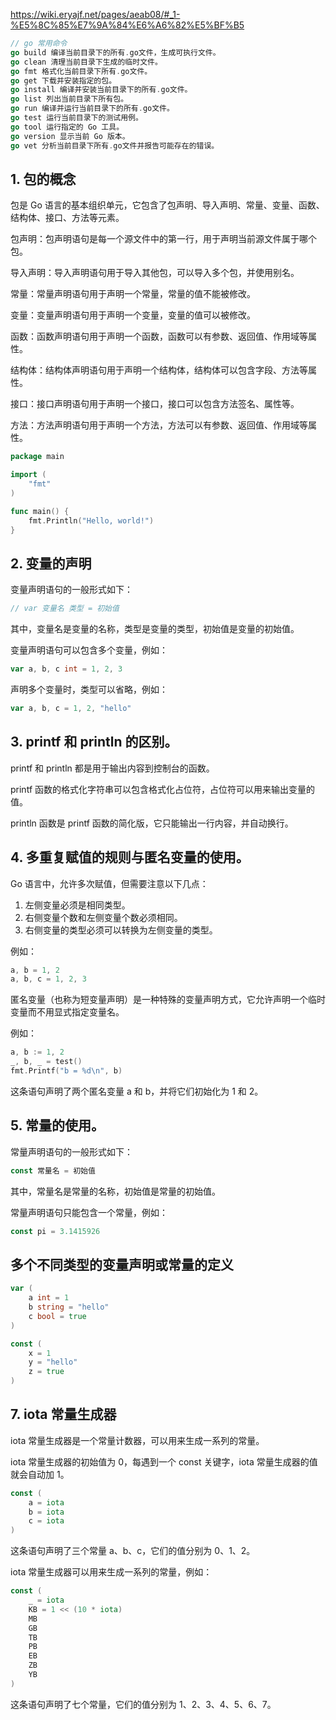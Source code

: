 https://wiki.eryajf.net/pages/aeab08/#_1-%E5%8C%85%E7%9A%84%E6%A6%82%E5%BF%B5

```go
// go 常用命令
go build 编译当前目录下的所有.go文件，生成可执行文件。
go clean 清理当前目录下生成的临时文件。
go fmt 格式化当前目录下所有.go文件。
go get 下载并安装指定的包。
go install 编译并安装当前目录下的所有.go文件。
go list 列出当前目录下所有包。
go run 编译并运行当前目录下的所有.go文件。  
go test 运行当前目录下的测试用例。
go tool 运行指定的 Go 工具。
go version 显示当前 Go 版本。
go vet 分析当前目录下所有.go文件并报告可能存在的错误。

```

## 1. 包的概念

包是 Go 语言的基本组织单元，它包含了包声明、导入声明、常量、变量、函数、结构体、接口、方法等元素。

包声明：包声明语句是每一个源文件中的第一行，用于声明当前源文件属于哪个包。

导入声明：导入声明语句用于导入其他包，可以导入多个包，并使用别名。

常量：常量声明语句用于声明一个常量，常量的值不能被修改。

变量：变量声明语句用于声明一个变量，变量的值可以被修改。

函数：函数声明语句用于声明一个函数，函数可以有参数、返回值、作用域等属性。

结构体：结构体声明语句用于声明一个结构体，结构体可以包含字段、方法等属性。

接口：接口声明语句用于声明一个接口，接口可以包含方法签名、属性等。

方法：方法声明语句用于声明一个方法，方法可以有参数、返回值、作用域等属性。
```go
package main

import (
    "fmt"
)

func main() {       
    fmt.Println("Hello, world!")
}
```
## 2. 变量的声明

变量声明语句的一般形式如下：

```go
// var 变量名 类型 = 初始值
```

其中，变量名是变量的名称，类型是变量的类型，初始值是变量的初始值。

变量声明语句可以包含多个变量，例如：

```go
var a, b, c int = 1, 2, 3
```

声明多个变量时，类型可以省略，例如：

```go
var a, b, c = 1, 2, "hello"
```

## 3. printf 和 println 的区别。 

printf 和 println 都是用于输出内容到控制台的函数。

printf 函数的格式化字符串可以包含格式化占位符，占位符可以用来输出变量的值。

println 函数是 printf 函数的简化版，它只能输出一行内容，并自动换行。

## 4. 多重复赋值的规则与匿名变量的使用。

Go 语言中，允许多次赋值，但需要注意以下几点：

1. 左侧变量必须是相同类型。
2. 右侧变量个数和左侧变量个数必须相同。
3. 右侧变量的类型必须可以转换为左侧变量的类型。

例如：

```go
a, b = 1, 2
a, b, c = 1, 2, 3
```

匿名变量（也称为短变量声明）是一种特殊的变量声明方式，它允许声明一个临时变量而不用显式指定变量名。

例如：

```go
a, b := 1, 2
_, b, _ = test()
fmt.Printf("b = %d\n", b)
```

这条语句声明了两个匿名变量 a 和 b，并将它们初始化为 1 和 2。

## 5. 常量的使用。
常量声明语句的一般形式如下：

```go       
const 常量名 = 初始值
```

其中，常量名是常量的名称，初始值是常量的初始值。

常量声明语句只能包含一个常量，例如：

```go
const pi = 3.1415926
```

## 多个不同类型的变量声明或常量的定义
```go
var (
    a int = 1
    b string = "hello"
    c bool = true
)

const (
    x = 1
    y = "hello"
    z = true
)
```

## 7. iota 常量生成器

iota 常量生成器是一个常量计数器，可以用来生成一系列的常量。    

iota 常量生成器的初始值为 0，每遇到一个 const 关键字，iota 常量生成器的值就会自动加 1。

```go
const (
    a = iota
    b = iota
    c = iota
)
```

这条语句声明了三个常量 a、b、c，它们的值分别为 0、1、2。

iota 常量生成器可以用来生成一系列的常量，例如：

```go
const (
    _ = iota
    KB = 1 << (10 * iota)
    MB
    GB
    TB  
    PB
    EB
    ZB
    YB
)
```

这条语句声明了七个常量，它们的值分别为 1、2、3、4、5、6、7。

 